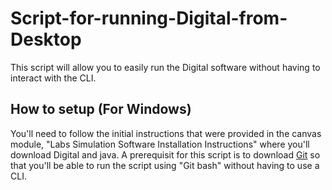 # Script-for-running-Digital-from-Desktop
This script will allow you to easily run the Digital software without having to interact with the CLI. 

## How to setup (**For Windows**)
You'll need to follow the initial instructions that were provided in the canvas module, "Labs Simulation Software Installation Instructions" where you'll download Digital and java. 
A prerequisit for this script is to download [Git](https://git-scm.com/downloads) so that you'll be able to run the script using "Git bash" without having to use a CLI. 

